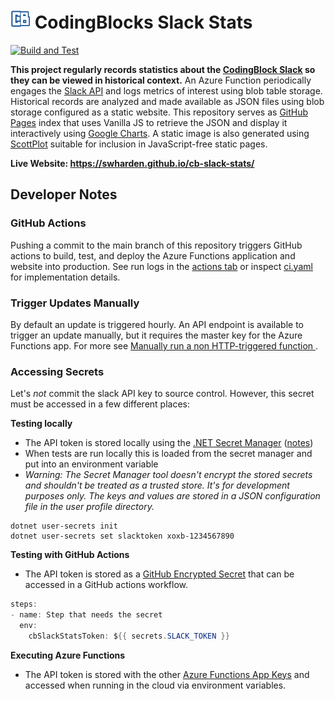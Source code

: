 # ![](docs/favicon.png)  CodingBlocks Slack Stats

[![Build and Test](https://github.com/swharden/cb-slack-stats/actions/workflows/ci.yaml/badge.svg)](https://github.com/swharden/cb-slack-stats/actions/workflows/ci.yaml)

**This project regularly records statistics about the [CodingBlock Slack](https://www.codingblocks.net/slack/) so they can be viewed in historical context.** An Azure Function periodically engages the [Slack API](https://api.slack.com/methods) and logs metrics of interest using blob table storage. Historical records are analyzed and made available as JSON files using blob storage configured as a static website. This repository serves as [GitHub Pages](https://pages.github.com/) index that uses Vanilla JS to retrieve the JSON and display it interactively using [Google Charts](https://developers.google.com/chart/interactive/docs/gallery). A static image is also generated using [ScottPlot](https://scottplot.net/) suitable for inclusion in JavaScript-free static pages.

**Live Website: https://swharden.github.io/cb-slack-stats/**

## Developer Notes

### GitHub Actions

Pushing a commit to the main branch of this repository triggers GitHub actions to build, test, and deploy the Azure Functions application and website into production. See run logs in the [actions tab](https://github.com/swharden/cb-slack-stats/actions) or inspect [ci.yaml](.github/workflows/ci.yaml) for implementation details.

### Trigger Updates Manually

By default an update is triggered hourly. An API endpoint is available to trigger an update manually, but it requires the master key for the Azure Functions app. For more see [Manually run a non HTTP-triggered function
](https://docs.microsoft.com/en-us/azure/azure-functions/functions-manually-run-non-http).

### Accessing Secrets
Let's _not_ commit the slack API key to source control. However, this secret must be accessed in a few different places:

**Testing locally**
* The API token is stored locally using the [.NET Secret Manager](https://docs.microsoft.com/en-us/aspnet/core/security/app-secrets?view=aspnetcore-6.0&tabs=windows#secret-manager) ([notes](https://swharden.com/blog/2021-10-09-console-secrets/))
* When tests are run locally this is loaded from the secret manager and put into an environment variable
* _Warning: The Secret Manager tool doesn't encrypt the stored secrets and shouldn't be treated as a trusted store. It's for development purposes only. The keys and values are stored in a JSON configuration file in the user profile directory._

```
dotnet user-secrets init
dotnet user-secrets set slacktoken xoxb-1234567890
```

**Testing with GitHub Actions**
  * The API token is stored as a [GitHub Encrypted Secret](https://docs.github.com/en/actions/security-guides/encrypted-secrets) that can be accessed in a GitHub actions workflow.

  ```cs
  steps:
  - name: Step that needs the secret
    env:
      cbSlackStatsToken: ${{ secrets.SLACK_TOKEN }}
  ```

**Executing Azure Functions**
  * The API token is stored with the other [Azure Functions App Keys](https://docs.microsoft.com/en-us/azure/azure-functions/security-concepts) and accessed when running in the cloud via environment variables.